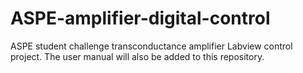 # ASPE-amplifier-digital-control
ASPE student challenge transconductance amplifier Labview control project.
The user manual will also be added to this repository.
